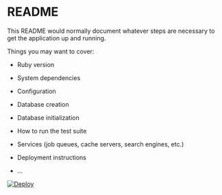 # README

This README would normally document whatever steps are necessary to get the
application up and running.

Things you may want to cover:

* Ruby version

* System dependencies

* Configuration

* Database creation

* Database initialization

* How to run the test suite

* Services (job queues, cache servers, search engines, etc.)

* Deployment instructions

* ...

[![Deploy](https://www.herokucdn.com/deploy/button.svg)](https://heroku.com/deploy?template=https://github.com/jynti/demo_spree)
